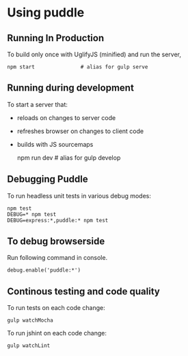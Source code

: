 # Using puddle

## Running In Production

To build only once with UglifyJS (minified) and run the server,

    npm start               # alias for gulp serve

## Running during development

To start a server that:    

  - reloads on changes to server code
  - refreshes browser on changes to client code
  - builds with JS sourcemaps
    

    npm run dev             # alias for gulp develop

## Debugging Puddle

To run headless unit tests in various debug modes:

    npm test
    DEBUG=* npm test
    DEBUG=express:*,puddle:* npm test
    
## To debug browserside 

Run following command in console.
 
    debug.enable('puddle:*')   

## Continous testing and code quality

To run tests on each code change:

    gulp watchMocha
    
To run jshint on each code change:
    
    gulp watchLint
